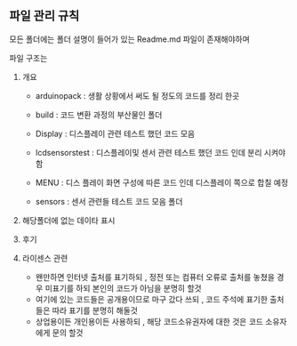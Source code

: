 ## 파일 관리 규칙



모든 폴더에는 폴더 설명이 들어가 있는 Readme.md 파일이 존재해야하며

파일 구조는 

1. 개요 
    - arduinopack      : 생활 상황에서 써도 될 정도의 코드를 정리 한곳 

    - build            : 코드 변환 과정의 부산물인 폴더 
    - Display          : 디스플레이 관련 테스트 했던 코드 모음 
    - lcdsensorstest   : 디스플레이및 센서 관련 테스트 했던 코드 인데  분리 시켜야 함 
    - MENU             : 디스 플레이 화면 구성에 따른 코드 인데  디스플레이 쪽으로 합칠 예정 
    - sensors          : 센서 관련들 테스트 코드 모음 폴더 
    
2. 해당폴더에 없는 데이타 표시 

3. 후기 

4. 라이센스 관련 

    - 왠만하면 인터넷 출처를 표기하되 , 정전 또는 컴퓨터 오류로 출처를 놓쳤을 경우 미표기를 하되 본인의 코드가 아님을 분명히 할것 
    - 여기에 있는 코드들은 공개용이므로 마구 갔다 쓰되 , 코드 주석에 표기한 출처들은 따라 표기를 분명히 해둘것 
    - 상업용이든 개인용이든 사용하되 , 해당 코드소유권자에 대한 것은 코드 소유자에게 문의 할것 



